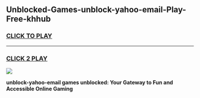 
## Unblocked-Games-unblock-yahoo-email-Play-Free-khhub
<h3>
<a href="https://premium76.site?title=unblock-yahoo-email&ref=23A">CLICK TO PLAY</a></h3>
<hr>

<h3>
<a href="https://premium76.site?title=unblock-yahoo-email&ref=23A">CLICK 2 PLAY</a>
  
</h3>

<a href="https://premium76.site?title=unblock-yahoo-email&ref=23A"><img src="https://clearcache.store/games.png"></a>


**unblock-yahoo-email games unblocked: Your Gateway to Fun and Accessible Online Gaming**
